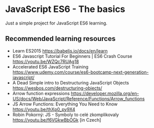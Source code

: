 # JavaScript ES6 - The basics

Just a simple project for JavaScript ES6 learning.

## Recommended learning resources

- Learn ES2015 <https://babeljs.io/docs/en/learn>
- ES6 Javascript Tutorial For Beginners | ES6 Crash Course <https://youtu.be/WZQc7RUAg18>
- Accelerated ES6 JavaScript Training <https://www.udemy.com/course/es6-bootcamp-next-generation-javascript/>
- A Dead Simple intro to Destructuring JavaScript Objects <https://wesbos.com/destructuring-objects/>
- Arrow function expressions <https://developer.mozilla.org/en-US/docs/Web/JavaScript/Reference/Functions/Arrow_functions>
- JS Arrow Functions: Everything You Need to Know <https://youtu.be/thXp0_py9X4>
- Robin Pokorný: JS - Symboly to celé zkomplikovaly <https://youtu.be/f6VGkwBbOGk> [in Czech]
